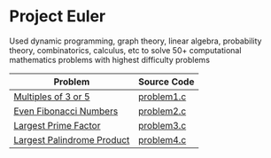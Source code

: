 # Project Euler
 Used dynamic programming, graph theory, linear algebra, probability theory, combinatorics, calculus, etc to solve 50+ computational mathematics problems with highest difficulty problems


| Problem                                 | Source Code                          |
|-----------------------------------------|--------------------------------------|
| [Multiples of 3 or 5](https://projecteuler.net/problem=1)   | [problem1.c](./c/problem1.c)
| [Even Fibonacci Numbers](https://projecteuler.net/problem=2)   | [problem2.c](./c/problem2.c)
| [Largest Prime Factor](https://projecteuler.net/problem=3)   | [problem3.c](./c/problem3.c)
| [Largest Palindrome Product](https://projecteuler.net/problem=4)   | [problem4.c](./c/problem4.c)